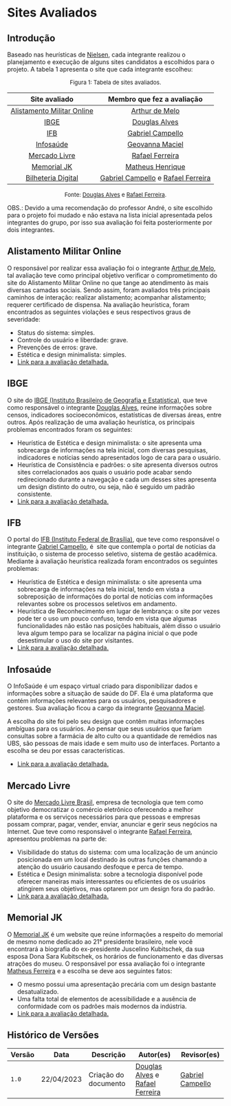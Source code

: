 # Sites Avaliados

## Introdução
Baseado nas heurísticas de [Nielsen](https://www.nngroup.com/people/jakob-nielsen/), cada integrante realizou o planejamento e execução de alguns sites candidatos a escolhidos para o projeto. A tabela 1 apresenta o site que cada integrante escolheu:

<font size="2"><p style="text-align: center">Figura 1: Tabela de sites avaliados.</p></font>


<center>

| Site avaliado | Membro que fez a avaliação|
| :---------------------------------------------: | :----------------------: 
| [Alistamento Militar Online](#alistamento-militar-online) | [Arthur de Melo](https://github.com/arthurmlv)
| [IBGE](#ibge) | [Douglas Alves](https://github.com/dougAlvs) 
| [IFB](#ifb) | [Gabriel Campello](https://github.com/g16c) 
| [Infosaúde](#infosaude) |[Geovanna Maciel](https://github.com/manuziny)
| [Mercado Livre](#mercado-livre)| [Rafael Ferreira](https://github.com/RafaelCLG0) 
| [Memorial JK](#memorial-jk)| [Matheus Henrique](https://github.com/https://github.com/mathonaut) 
| [Bilheteria Digital](site-escolhido.md) |[Gabriel Campello](https://github.com/g16c) e [Rafael Ferreira](https://github.com/RafaelCLG0)

</center>

<font size="2"><p style="text-align: center">Fonte: [Douglas Alves](https://github.com/dougAlvs) e [Rafael Ferreira](https://github.com/RafaelCLG0).</p></font>


OBS.: Devido a uma recomendação do professor André, o site escolhido para o projeto foi mudado e não estava na lista inicial apresentada pelos integrantes do grupo, por isso sua avaliação foi feita posteriormente por dois integrantes.

## Alistamento Militar Online
O responsável por realizar essa avaliação foi o integrante [Arthur de Melo](https://github.com/arthurmlv), tal avaliação teve como principal objetivo verificar o comprometimento do site do Alistamento Militar Online no que tange ao atendimento às mais diversas camadas sociais. Sendo assim, foram avaliados três principais caminhos de interação: realizar alistamento; acompanhar alistamento; requerer certificado de dispensa. Na avaliação heurística, foram encontrados as seguintes violações e seus respectivos graus de severidade:

* Status do sistema: simples.
* Controle do usuário e liberdade: grave.
* Prevenções de erros: grave.
* Estética e design minimalista: simples.
* [Link para a avaliação detalhada.](avaliacoes/avaliacao-alistamento-militar.pdf)


## IBGE
O site do [IBGE (Instituto Brasileiro de Geografia e Estatística)](https://ibge.gov.br), que teve como responsável o integrante [Douglas Alves](https://github.com/dougAlvs), reúne informações sobre censos, indicadores socioeconômicos, estatísticas de diversas áreas, entre outros. Após realização de uma avaliação heurística, os principais problemas encontrados foram os seguintes:

* Heurística de Estética e design minimalista: o site apresenta uma sobrecarga de informações na tela inicial, com diversas pesquisas, indicadores e notícias sendo apresentados logo de cara para o usuário.
* Heurística de Consistência e padrões: o site apresenta diversos outros sites correlacionados aos quais o usuário pode acabar sendo redirecionado durante a navegação e cada um desses sites apresenta um design distinto do outro, ou seja, não é seguido um padrão consistente.
* [Link para a avaliação detalhada.](avaliacoes/avaliacao-ibge.pdf)

## IFB
O portal do [IFB (Instituto Federal de Brasília)](https://www.ifb.edu.br/), que teve como responsável o integrante [Gabriel Campello](https://github.com/G16C), é  site que contempla o portal de notícias da instituição, o sistema de processo seletivo, sistema de gestão acadêmica. Mediante à avaliação heurística realizada foram encontrados os seguintes problemas:

* Heurística de Estética e design minimalista: o site apresenta uma sobrecarga de informações na tela inicial, tendo em vista a sobreposição de informações do portal de notícias com informações relevantes sobre os processos seletivos em andamento.
* Heurística de Reconhecimento em lugar de lembrança: o site por vezes pode ter o uso um pouco confuso, tendo em vista que algumas funcionalidades não estão nas posições habituais, além disso o usuário leva algum tempo para se localizar na página inicial o que pode desestimular o uso do site por visitantes.
* [Link para a avaliação detalhada.](avaliacoes/avaliacao-ifb.pdf)

## Infosaúde
O InfoSaúde é um espaço virtual criado para disponibilizar dados e informações sobre a situação de saúde do DF. Ela é uma plataforma que contém informações relevantes para os usuários, pesquisadores e gestores. Sua avaliação ficou a cargo da integrante [Geovanna Maciel](https://github.com/manuziny).

A escolha do site foi pelo seu design que contêm muitas informações ambíguas para os usuários. Ao pensar que seus usuários que fariam consultas sobre a farmácia de alto culto ou a quantidade de remédios nas UBS, são pessoas de mais idade e sem muito uso de interfaces. Portanto a escolha se deu por essas características.

* [Link para a avaliação detalhada.](avaliacoes/avaliacao-infosaude.pdf)

## Mercado Livre
O site do [Mercado Livre Brasil](https://www.mercadolivre.com.br), empresa de tecnologia que tem como objetivo democratizar o comércio eletrônico oferecendo a melhor plataforma e os serviços necessários para que pessoas e empresas possam comprar, pagar, vender, enviar, anunciar e gerir seus negócios na Internet. Que teve como responsável o integrante [Rafael Ferreira](https://github.com/RafaelCLG0), apresentou problemas na parte de:

* Visibilidade do status do sistema: com uma localização de um anúncio posicionada em um local destinado às outras funções chamando a atenção do usuário causando desfoque e perca de tempo.
* Estética e Design minimalista: sobre a tecnologia disponível pode oferecer maneiras mais interessantes ou eficientes de os usuários atingirem seus objetivos, mas optarem por um design fora do padrão.
* [Link para a avaliação detalhada.](avaliacoes/avaliacao-mercado-livre.pdf)

## Memorial JK
O [Memorial JK](http://www.memorialjk.com.br) é um website que reúne informações a respeito do memorial de mesmo nome dedicado ao 21° presidente brasileiro, nele você encontrará a biografia do ex-presidente Juscelino Kubitschek, da sua esposa Dona Sara Kubitschek, os horários de funcionamento e das diversas atrações do museu. O responsável por essa avaliação foi o integrante [Matheus Ferreira](https://github.com/mathonaut) e a escolha se deve aos seguintes fatos:

* O mesmo possui uma apresentação precária com um design bastante desatualizado.
* Uma falta total de elementos de acessibilidade e a ausência de conformidade com os padrões mais modernos da indústria.
* [Link para a avaliação detalhada.](avaliacoes/avaliacao-memorial.pdf)

## Histórico de Versões

Versão  |   Data   | Descrição | Autor(es) | Revisor(es)
--------- | ------ | ------ | ---------- | ----------
 `1.0` | 22/04/2023 | Criação do documento | [Douglas Alves](https://github.com/dougalvs) e [Rafael Ferreira](https://github.com/RafaelCLG0)| [Gabriel Campello](https://github.com/g16c)
